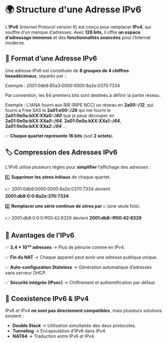 # 🌍 **Structure d'une Adresse IPv6**

L’**IPv6** (Internet Protocol version 6) est conçu pour remplacer **IPv4**, qui souffre d’un manque d’adresses. Avec **128 bits**, il offre **un espace d’adressage immense** et des **fonctionnalités avancées** pour l’Internet moderne.



## **📌 Format d’une Adresse IPv6**

Une adresse IPv6 est constituée de **8 groupes de 4 chiffres hexadécimaux**, séparés par :.

Exemple : 2001:0db8:85a3:0000:0000:8a2e:0370:7334

Par convention, les 64 premiers bits sont destinés à définir la partie réseau.  

Exemple : L'IANA fourni aux RIR (RIPE NCC) un réseau en **2a00::/*12***, qui fourni a Free SAS le **2a01:e00::/*26*** qui me fourni le **2a01:0e0a:bXX:XXa0::/*60*** que je peux découper en **2a01:0e0a:bXX:XXa*0*::/*64***, **2a01:0e0a:bXX:XXa*1*::/*64***, **2a01:0e0a:bXX:XXa*2*::/*64*** …

✅ **Chaque quartet représente 16 bits** (soit **2 octets**).



## **🏷️ Compression des Adresses IPv6**

L’IPv6 utilise plusieurs règles pour **simplifier** l’affichage des adresses :

1️⃣ **Supprimer les zéros initiaux** de chaque quartet.

👉 2001:0db8:0000:0000:8a2e:0370:7334 devient **2001:db8:0:0:8a2e:370:7334**

2️⃣ **Remplacer une série continue de zéros par ::** (une seule fois).

👉 2001:db8:0:0:0:ff00:42:8329 devient **2001:db8::ff00:42:8329**



## **🚀 Avantages de l’IPv6**

✅ **3,4 × 10³⁸ adresses** → Plus de pénurie comme en IPv4.

✅ **Fin du NAT** → Chaque appareil peut avoir une adresse publique unique.

✅ **Auto-configuration Stateless** → Génération automatique d’adresses sans serveur DHCP.

✅ **Sécurité intégrée (IPsec)** → Chiffrement et authentification par défaut.



## **🔄 Coexistence IPv6 & IPv4**

IPv6 et IPv4 **ne sont pas directement compatibles**, mais plusieurs solutions existent :

- **Double Stack** → Utilisation simultanée des deux protocoles.
- **Tunneling** → Encapsulation d’IPv6 dans IPv4.
- **NAT64** → Traduction entre IPv6 et IPv4.


